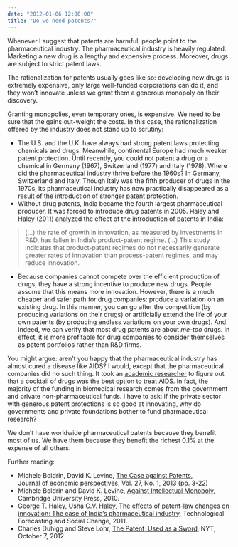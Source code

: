 ```yaml
---
date: "2012-01-06 12:00:00"
title: "Do we need patents?"
---
```




Whenever I suggest that patents are harmful, people point to the pharmaceutical industry. The pharmaceutical industry is heavily regulated. Marketing a new drug is a lengthy and expensive process. Moreover, drugs are subject to strict patent laws.

The rationalization for patents usually goes like so: developing new drugs is extremely expensive, only large well-funded corporations can do it, and they won&rsquo;t innovate unless we grant them a generous monopoly on their discovery.

Granting monopolies, even temporary ones, is expensive. We need to be sure that the gains out-weight the costs. In this case, the rationalization offered by the industry does not stand up to scrutiny:

- The U.S. and the U.K. have always had strong patent laws protecting chemicals and drugs. Meanwhile, continental Europe had much weaker patent protection. Until recently, you could not patent a drug or a chemical in Germany (1967), Switzerland (1977) and Italy (1978). Where did the pharmaceutical industry thrive before the 1960s? In Germany, Switzerland and Italy. Though Italy was the fifth producer of drugs in the 1970s, its pharmaceutical industry has now practically disappeared as a result of the introduction of stronger patent protection.
- Without drug patents, India became the fourth largest pharmaceutical producer. It was forced to introduce drug patents in 2005. Haley and Haley (2011) analyzed the effect of the introduction of patents in India:<br/>

> (&hellip;) the rate of growth in innovation, as measured by investments in R&amp;D, has fallen in India&rsquo;s product-patent regime. (&hellip;) This study indicates that product-patent regimes do not necessarily generate greater rates of innovation than process-patent regimes, and may reduce innovation.

- Because companies cannot compete over the efficient production of drugs, they have a strong incentive to produce new drugs. People assume that this means more innovation. However, there is a much cheaper and safer path for drug companies: produce a variation on an existing drug. In this manner, you can go after the competition (by producing variations on their drugs) or artificially extend the life of your own patents (by producing endless variations on your own drugs). And indeed, we can verify that most drug patents are about <em>me-too</em> drugs. In effect, it is more profitable for drug companies to consider themselves as patent portfolios rather than R&amp;D firms.


You might argue: aren&rsquo;t you happy that the pharmaceutical industry has almost cured a disease like AIDS? I would, except that the pharmaceutical companies did no such thing. It took an [academic researcher](https://en.wikipedia.org/wiki/David_Ho_%28scientist%29) to figure out that a cocktail of drugs was the best option to treat AIDS. In fact, the majority of the funding in biomedical research comes from the government and private non-pharmaceutical funds. I have to ask: if the private sector with generous patent protections is so good at innovating, why do governments and private foundations bother to fund pharmaceutical research?

We don&rsquo;t have worldwide pharmaceutical patents because they benefit most of us. We have them because they benefit the richest 0.1% at the expense of all others.

Further reading:

- Michele Boldrin, David K. Levine, [The Case against Patents](https://www.aeaweb.org/articles?id=10.1257/jep.27.1.3),<br/>
Journal of economic perspectives, Vol. 27, No. 1, 2013 (pp. 3-22)
- Michele Boldrin and David K. Levine, [Against Intellectual Monopoly](https://www.amazon.com/Against-Intellectual-Monopoly-Michele-Boldrin/dp/0521127262/ref=sr_1_1?ie=UTF8&amp;qid=1325875662&amp;sr=8-1), Cambridge University Press, 2010.
- George T. Haley, Usha C.V. Haley, [The effects of patent-law changes on innovation: The case of India&rsquo;s pharmaceutical industry](http://www.sciencedirect.com/science/article/pii/S0040162511001351), Technological Forecasting and Social Change, 2011.
- Charles Duhigg and Steve Lohr, [The Patent, Used as a Sword](https://myaccount.nytimes.com/auth/login?URI=http%3A%2F%2Fwww.nytimes.com%2F2012%2F10%2F08%2Ftechnology%2Fpatent-wars-among-tech-giants-can-stifle-competition.html%3Fpagewanted%3Dall%26_r%3D5&amp;REFUSE_COOKIE_ERROR=SHOW_ERROR), NYT, October 7, 2012.


